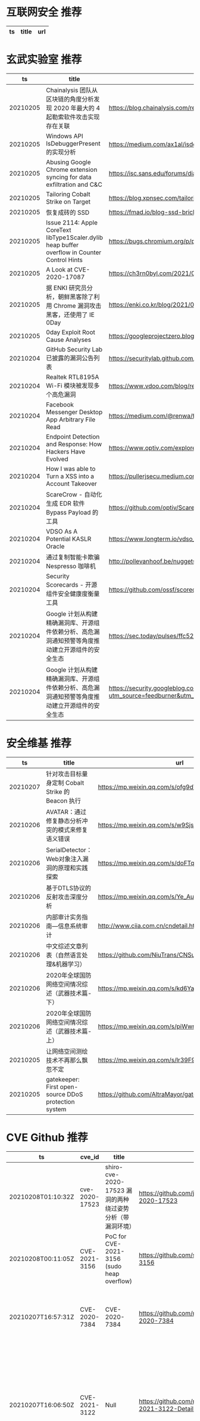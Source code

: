 # 互联网安全 推荐
| ts | title | url| 
| --- | --- | ---| 


# 玄武实验室 推荐
| ts | title | url| 
| --- | --- | ---| 
| 20210205 | Chainalysis 团队从区块链的角度分析发现 2020 年最大的 4 起勒索软件攻击实现存在关联 | https://blog.chainalysis.com/reports/ransomware-connections-maze-egregor-suncrypt-doppelpaymer| 
| 20210205 | Windows API IsDebuggerPresent 的实现分析 | https://medium.com/ax1al/isdebuggerpresent-internals-7be4ea642d33| 
| 20210205 | Abusing Google Chrome extension syncing for data exfiltration and C&C | https://isc.sans.edu/forums/diary/Abusing+Google+Chrome+extension+syncing+for+data+exfiltration+and+CC/27066/| 
| 20210205 | Tailoring Cobalt Strike on Target | https://blog.xpnsec.com/tailoring-cobalt-strike-on-target/| 
| 20210205 | 恢复成砖的 SSD | https://fmad.io/blog-ssd-bricked-restore.html| 
| 20210205 | Issue 2114: Apple CoreText libType1Scaler.dylib heap buffer overflow in Counter Control Hints | https://bugs.chromium.org/p/project-zero/issues/detail?id=2114| 
| 20210205 | A Look at CVE-2020-17087 | https://ch3rn0byl.com/2021/02/a-look-at-cve-2020-17087/| 
| 20210205 | 据 ENKI 研究员分析，朝鲜黑客除了利用 Chrome 漏洞攻击黑客，还使用了 IE 0Day | https://enki.co.kr/blog/2021/02/04/ie_0day.html| 
| 20210205 | 0day Exploit Root Cause Analyses | https://googleprojectzero.blogspot.com/p/rca.html| 
| 20210204 | GitHub Security Lab 已披露的漏洞公告列表 | https://securitylab.github.com/advisories/| 
| 20210204 | Realtek RTL8195A Wi-Fi 模块被发现多个高危漏洞 | https://www.vdoo.com/blog/realtek-rtl8195a-vulnerabilities-discovered/| 
| 20210204 | Facebook Messenger Desktop App Arbitrary File Read | https://medium.com/@renwa/facebook-messenger-desktop-app-arbitrary-file-read-db2374550f6d| 
| 20210204 | Endpoint Detection and Response: How Hackers Have Evolved | https://www.optiv.com/explore-optiv-insights/source-zero/endpoint-detection-and-response-how-hackers-have-evolved| 
| 20210204 | How I was able to Turn a XSS into a Account Takeover | https://pullerjsecu.medium.com/how-i-was-able-to-turn-a-xss-into-a-account-takeover-ae0c478640e7| 
| 20210204 | ScareCrow - 自动化生成 EDR 软件 Bypass Payload 的工具 | https://github.com/optiv/ScareCrow| 
| 20210204 | VDSO As A Potential KASLR Oracle | https://www.longterm.io/vdso_sidechannel.html| 
| 20210204 | 通过复制智能卡欺骗 Nespresso 咖啡机 | http://pollevanhoof.be/nuggets/smart_cards/nespresso| 
| 20210204 | Security Scorecards - 开源组件安全健康度衡量工具 | https://github.com/ossf/scorecard| 
| 20210204 | Google 计划从构建精确漏洞库、开源组件依赖分析、高危漏洞通知预警等角度推动建立开源组件的安全生态 | https://sec.today/pulses/ffc52689-445f-4585-a35c-59bd55067be3/| 
| 20210204 | Google 计划从构建精确漏洞库、开源组件依赖分析、高危漏洞通知预警等角度推动建立开源组件的安全生态 | https://security.googleblog.com/2021/02/know-prevent-fix-framework-for-shifting.html?utm_source=feedburner&utm_medium=feed&utm_campaign=Feed%3A+GoogleOnlineSecurityBlog+%28Google+Online+Security+Blog%29| 


# 安全维基 推荐
| ts | title | url| 
| --- | --- | ---| 
| 20210207 | 针对攻击目标量身定制 Cobalt Strike 的 Beacon 执行 | https://mp.weixin.qq.com/s/ofg9dVgL38CENCFXFAslOw| 
| 20210206 | AVATAR：通过修复静态分析冲突的模式来修复语义错误 | https://mp.weixin.qq.com/s/w9SjsI3WVmghVVQGwtkyUQ| 
| 20210206 | SerialDetector：Web对象注入漏洞的原理和实践探索 | https://mp.weixin.qq.com/s/doFTqJcA30AwgUUtK5XqMQ| 
| 20210206 | 基于DTLS协议的反射攻击深度分析 | https://mp.weixin.qq.com/s/Ye_AuMDLQotv3M5rv9OmOA| 
| 20210206 | 内部审计实务指南—信息系统审计 | http://www.ciia.com.cn/cndetail.html?id=78547| 
| 20210206 | 中文综述文章列表（自然语言处理&机器学习） | https://github.com/NiuTrans/CNSurvey| 
| 20210206 | 2020年全球国防网络空间情况综述（武器技术篇-下） | https://mp.weixin.qq.com/s/kd6YahJcqB2NWq3IP2XztQ| 
| 20210206 | 2020年全球国防网络空间情况综述（武器技术篇-上） | https://mp.weixin.qq.com/s/piWwrlXZTcgN0Tsr2MiLew| 
| 20210205 | 让网络空间测绘技术不再那么飘忽不定 | https://mp.weixin.qq.com/s/lr39F9kNOfHlMimgymzVwg| 
| 20210205 | gatekeeper: First open-source DDoS protection system | https://github.com/AltraMayor/gatekeeper| 


# CVE Github 推荐
| ts | cve_id | title | url | cve_detail| 
| --- | --- | --- | --- | ---| 
| 20210208T01:10:32Z | cve-2020-17523 | shiro-cve-2020-17523 漏洞的两种绕过姿势分析（带漏洞环境） | https://github.com/jweny/shiro-cve-2020-17523 | 未查询到CVE信息| 
| 20210208T00:11:05Z | CVE-2021-3156 | PoC for CVE-2021-3156 (sudo heap overflow) | https://github.com/stong/CVE-2021-3156 | Sudo before 1.9.5p2 has a Heap-based Buffer Overflow, allowing privilege escalation to root via %sudoedit -s% and a command-line argument that ends with a single backslash character.| 
| 20210207T16:57:31Z | CVE-2020-7384 | CVE-2020-7384 | https://github.com/nikhil1232/CVE-2020-7384 | Rapid7%s Metasploit msfvenom framework handles APK files in a way that allows for a malicious user to craft and publish a file that would execute arbitrary commands on a victim%s machine.| 
| 20210207T16:06:50Z | CVE-2021-3122 | Null | https://github.com/roughb8722/CVE-2021-3122-Details | CMCAgent in NCR Command Center Agent 16.3 on Aloha POS/BOH servers permits the submission of a runCommand parameter (within an XML document sent to port 8089) that enables the remote, unauthenticated execution of an arbitrary command as SYSTEM, as exploited in the wild in 2020 and/or 2021. NOTE: the vendor%s position is that exploitation occurs only on devices with a certain %misconfiguration.%| 
| 20210207T14:18:55Z | CVE-2021-3229 | Null | https://github.com/fullbbadda1208/CVE-2021-3229 | Denial of service in ASUSWRT ASUS RT-AX3000 firmware versions 3.0.0.4.384_10177 and earlier versions allows an attacker to disrupt the use of device setup services via continuous login error.| 
| 20210207T11:30:11Z | CVE-2020-27930 | Apple Safari Remote Code Execution | https://github.com/FunPhishing/Apple-Safari-Remote-Code-Execution-CVE-2020-27930 | A memory corruption issue was addressed with improved input validation. This issue is fixed in macOS Big Sur 11.0.1, watchOS 7.1, iOS 12.4.9, watchOS 6.2.9, Security Update 2020-006 High Sierra, Security Update 2020-006 Mojave, iOS 14.2 and iPadOS 14.2, watchOS 5.3.9, macOS Catalina 10.15.7 Supplemental Update, macOS Catalina 10.15.7 Update. Processing a maliciously crafted font may lead to arbitrary code execution.| 
| 20210207T11:10:05Z | CVE-2021-3156 | CVE-2021-3156漏洞复现 | https://github.com/Hello12112020/CVE-2021-3156 | Sudo before 1.9.5p2 has a Heap-based Buffer Overflow, allowing privilege escalation to root via %sudoedit -s% and a command-line argument that ends with a single backslash character.| 
| 20210207T10:35:05Z | CVE-2021-21148 | Null | https://github.com/Grayhaxor/CVE-2021-21148 | 未查询到CVE信息| 
| 20210207T06:12:14Z | CVE-2020-8554 | Mitigate CVE-2020-8554 with Policy Controller in Anthos | https://github.com/jrmurray000/CVE-2020-8554 | Kubernetes API server in all versions allow an attacker who is able to create a ClusterIP service and set the spec.externalIPs field, to intercept traffic to that IP address. Additionally, an attacker who is able to patch the status (which is considered a privileged operation and should not typically be granted to users) of a LoadBalancer service can set the status.loadBalancer.ingress.ip to similar effect.| 
| 20210207T02:40:41Z | CVE-2021-3345 | Null | https://github.com/MLGRadish/CVE-2021-3345 | | 


# klee on Github 推荐
| ts | title | url | stars | forks| 
| --- | --- | --- | --- | ---| 
| 20210208T01:47:28Z | A sample program and scripts for testing klee | https://github.com/remma-takeuchi/klee-maze | 0 | 0| 
| 20210208T01:15:25Z | Null | https://github.com/chrisstadin/kleebachtal | 0 | 0| 
| 20210208T00:19:43Z | An open-source Chinese font derived from Fontworks% Klee One. 一款基于 FONTWORKS 的 Klee One 的开源中文字体。 | https://github.com/lxgw/LxgwWenKai | 23 | 0| 
| 20210207T23:45:15Z | A personnal UI library made as an excuse to have a published UI package | https://github.com/Liinkiing/klee | 5 | 1| 
| 20210207T15:50:04Z | Null | https://github.com/klee30810/klee30810.github.io | 0 | 0| 
| 20210207T06:09:05Z | Spring 2021 Geography 817 work folder  | https://github.com/klee12/klee12.github.io | 0 | 0| 
| 20210207T01:30:36Z | Null | https://github.com/fontworks-fonts/Klee | 354 | 9| 
| 20210206T12:22:59Z | ⬇️ File Upload/sharing application, used by thousands of webmasters since 2007.  | https://github.com/kleeja-official/kleeja | 112 | 33| 
| 20210205T10:16:53Z | KLEE Symbolic Execution Engine | https://github.com/klee/klee | 1623 | 481| 
| 20210205T08:46:22Z | RVT is a collection of tools/libraries to support both static and dynamic verification of Rust programs. | https://github.com/project-oak/rust-verification-tools | 107 | 6| 


# s2e on Github 推荐
| ts | title | url | stars | forks| 
| --- | --- | --- | --- | ---| 
| 20210205T10:16:49Z | S2E: A platform for multi-path program analysis with selective symbolic execution. | https://github.com/S2E/s2e | 95 | 22| 
| 20210201T04:58:11Z | s2e develop  | https://github.com/xqx12/xqx | 6 | 12| 


# exploit on Github 推荐
| ts | title | url | stars | forks| 
| --- | --- | --- | --- | ---| 
| 20210208T01:46:35Z | A Discord bot that detects and bans users who attempt to speak while appearing as muted or deafened. | https://github.com/Caeden117/VCMuteExploitDetectionBot | 0 | 0| 
| 20210208T01:36:31Z | IoT 固件漏洞复现环境 | https://github.com/firmianay/IoT-vulhub | 178 | 13| 
| 20210208T01:11:56Z | A modern cLVM script execution exploit challenging Roblox%s new security and integrity checks, to achieve unrestricted arbitrary script execution with unmatched levels of context and core access. | https://github.com/AmirAgassi/exWare | 0 | 0| 
| 20210208T01:02:43Z | Open-Source Vulnerability Intelligence Center - Unified source of vulnerability, exploit and threat Intelligence feeds | https://github.com/Patrowl/PatrowlHearsData | 7 | 3| 
| 20210208T00:46:38Z | free aram boost | https://github.com/devshadows/aram-exploit | 0 | 0| 
| 20210207T22:59:31Z | Extra goodies for GEF: Open repository for unfiltered contributions to the project. | https://github.com/hugsy/gef-extras | 49 | 23| 
| 20210207T21:56:30Z | Script to quickly exploit lxd/lxc priveleged image  | https://github.com/kimusan/lxd-exploiter | 0 | 0| 
| 20210207T21:51:04Z | ARTi-C2  is a post-exploitation framework used to execute Atomic Red Team test cases with rapid payload deployment and execution capabilities via .NET%s DLR. | https://github.com/blackbotinc/Atomic-Red-Team-Intelligence-C2 | 0 | 0| 
| 20210207T21:44:57Z | EternalBlue suite remade in C/C++ which includes: MS17-010 Exploit, EternalBlue vulnerability detector, DoublePulsar detector and DoublePulsar Shellcode & DLL uploader | https://github.com/bhassani/EternalBlueC | 306 | 77| 
| 20210207T21:44:00Z | iOS, ARM binary files for inclusion to an iOS Research DMG Image. Funded by the XSS.Cx Anti-Phishing Team. | https://github.com/xsscx/ios-arm-binaries | 2 | 0| 


# backdoor on Github 推荐
| ts | title | url | stars | forks| 
| --- | --- | --- | --- | ---| 
| 20210208T00:13:28Z | Hacking tools pack & backdoors generator. | https://github.com/AdrMXR/KitHack | 337 | 57| 
| 20210207T20:50:56Z | Null | https://github.com/g0b1net/backdoor_termux | 0 | 0| 
| 20210207T20:38:19Z | A backdoor plugin for Spigot, Paper, and Bukkit! | https://github.com/oasiiss/backdoorplugin | 0 | 0| 
| 20210207T16:26:26Z | Null | https://github.com/mikkelskov1/backdoor2 | 0 | 0| 
| 20210207T16:25:59Z | FUD cross-platform python2 backdoor with C2 | https://github.com/7h3w4lk3r/pyback | 16 | 5| 
| 20210207T16:06:53Z | More bind and reverse shells! This time written in Rust. | https://github.com/LukeDSchenk/rust-backdoors | 6 | 2| 
| 20210207T12:38:26Z | Fud Persistent Windows Backdoor developed purely in python | https://github.com/swagkarna/Chuvi-Botnet | 8 | 4| 
| 20210207T11:11:40Z | Null | https://github.com/Tekchand-12/Python-backdoor-shell | 0 | 0| 
| 20210207T10:32:32Z | prototype of a generic backdoor for the x86 architecture | https://github.com/superbaud/bochsdoor | 0 | 0| 
| 20210207T05:24:35Z | 🤖 AI based Backdoor Written for Windows using Telegram-bot and ZMQ as Its Back-ends. | https://github.com/wildonion/katyusha | 1 | 0| 


# fuzz on Github 推荐
| ts | title | url | stars | forks| 
| --- | --- | --- | --- | ---| 
| 20210208T00:34:19Z | Scalable fuzzing infrastructure. | https://github.com/google/clusterfuzz | 4426 | 412| 
| 20210208T00:33:50Z | Ethereum smart contract fuzzer | https://github.com/crytic/echidna | 545 | 93| 
| 20210208T00:33:15Z | 2012 - Fuzzy regex pattern matching and capturing. | https://github.com/ZGorlock/FuzzyRegex | 0 | 0| 
| 20210208T00:09:47Z | The Book %Generating Software Tests% | https://github.com/uds-se/fuzzingbook | 526 | 104| 
| 20210207T23:19:19Z | OSS-Fuzz - continuous fuzzing for open source software. | https://github.com/google/oss-fuzz | 5856 | 1181| 
| 20210207T23:19:18Z | syzkaller is an unsupervised coverage-guided kernel fuzzer | https://github.com/google/syzkaller | 3333 | 770| 
| 20210207T23:19:18Z | Security oriented software fuzzer. Supports evolutionary, feedback-driven fuzzing based on code coverage (SW and HW based) | https://github.com/google/honggfuzz | 2129 | 431| 
| 20210207T20:35:55Z | Pi rates dnd chamgne  | https://github.com/nickcanny/fuzzy-waddle | 0 | 0| 
| 20210207T20:33:32Z | Generate code for json encoders/decoders, codecs, fuzzers, generators, and more | https://github.com/MartinSStewart/elm-review-todo-it-for-me | 0 | 0| 
| 20210207T20:24:07Z | Recent Fuzzing Paper | https://github.com/wcventure/FuzzingPaper | 744 | 124| 



# 日更新程序
